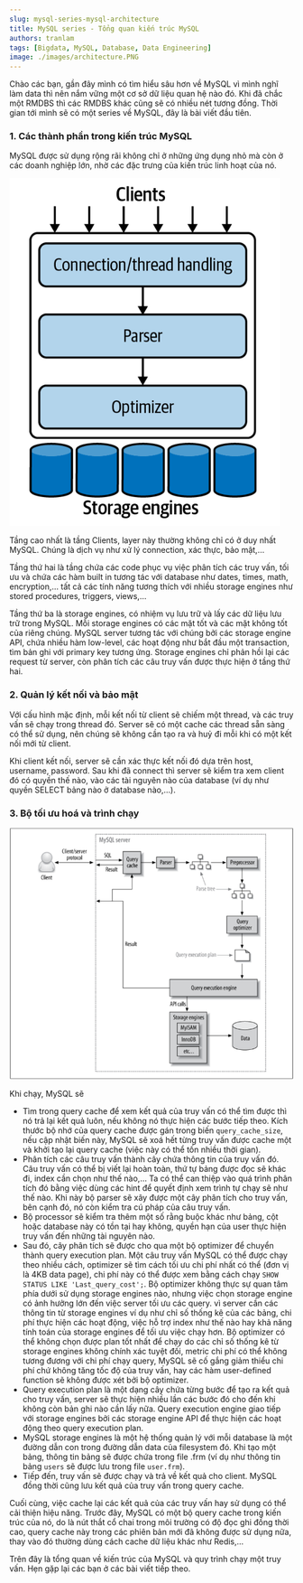 ```yaml
---
slug: mysql-series-mysql-architecture
title: MySQL series - Tổng quan kiến trúc MySQL
authors: tranlam
tags: [Bigdata, MySQL, Database, Data Engineering]
image: ./images/architecture.PNG
---
```


Chào các bạn, gần đây mình có tìm hiểu sâu hơn về MySQL vì mình nghĩ làm data thì nên nắm vững một cơ sở dữ liệu quan hệ nào đó. Khi đã chắc một RMDBS thì các RMDBS khác cũng sẽ có nhiều nét tương đồng. Thời gian tới mình sẽ có một series về MySQL, đây là bài viết đầu tiên.

<!--truncate-->

### 1. Các thành phần trong kiến trúc MySQL
MySQL được sử dụng rộng rãi không chỉ ở những ứng dụng nhỏ mà còn ở các doanh nghiệp lớn, nhờ các đặc trưng của kiến trúc linh hoạt của nó. 

![Architecture](./images/architecture.PNG)

Tầng cao nhất là tầng Clients, layer này thường không chỉ có ở duy nhất MySQL. Chúng là dịch vụ như xử lý connection, xác thực, bảo mật,…

Tầng thứ hai là tầng chứa các code phục vụ việc phân tích các truy vấn, tối ưu và chứa các hàm built in tương tác với database như dates, times, math, encryption,… tất cả các tính năng tương thích với nhiều storage engines như stored procedures, triggers, views,…

Tầng thứ ba là storage engines, có nhiệm vụ lưu trữ và lấy các dữ liệu lưu trữ trong MySQL. Mỗi storage engines có các mặt tốt và các mặt không tốt của riêng chúng. MySQL server tương tác với chúng bởi các storage engine API, chứa nhiều hàm low-level, các hoạt động như bắt đầu một transaction, tìm bản ghi với primary key tương ứng. Storage engines chỉ phản hồi lại các request từ server, còn phân tích các câu truy vấn được thực hiện ở tầng thứ hai.

### 2. Quản lý kết nối và bảo mật
Với cấu hình mặc định, mỗi kết nối từ client sẽ chiếm một thread, và các truy vấn sẽ chạy trong thread đó. Server sẽ có một cache các thread sẵn sàng có thể sử dụng, nên chúng sẽ không cần tạo ra và huỷ đi mỗi khi có một kết nối mới từ client.

Khi client kết nối, server sẽ cần xác thực kết nối đó dựa trên host, username, password. Sau khi đã connect thì server sẽ kiểm tra xem client đó có quyền thế nào, vào các tài nguyên nào của database (ví dụ như quyền SELECT bảng nào ở database nào,…).

### 3. Bộ tối ưu hoá và trình chạy

![Overall](./images/overall.PNG)

Khi chạy, MySQL sẽ 
- Tìm trong query cache để xem kết quả của truy vấn có thể tìm được thì nó trả lại kết quả luôn, nếu không nó thực hiện các bước tiếp theo. Kích thước bộ nhớ của query cache được gán trong biến ```query_cache_size```, nếu cập nhật biến này, MySQL sẽ xoá hết từng truy vấn được cache một và khởi tạo lại query cache (việc này có thể tốn nhiều thời gian).
- Phân tích các câu truy vấn thành cây chứa thông tin của truy vấn đó. Câu truy vấn có thể bị viết lại hoàn toàn, thứ tự bảng được đọc sẽ khác đi, index cần chọn như thế nào,… Ta có thể can thiệp vào quá trình phân tích đó bằng việc dùng các hint để quyết định xem trình tự chạy sẽ như thế nào. Khi này bộ parser sẽ xây được một cây phân tích cho truy vấn, bên cạnh đó, nó còn kiểm tra cú pháp của câu truy vấn.
- Bộ processor sẽ kiểm tra thêm một số rằng buộc khác như bảng, cột hoặc database này có tồn tại hay không, quyền hạn của user thực hiện truy vấn đến những tài nguyên nào.
- Sau đó, cây phân tích sẽ được cho qua một bộ optimizer để chuyển thành query execution plan. Một câu truy vấn MySQL có thể được chạy theo nhiều cách, optimizer sẽ tìm cách tối ưu chi phí nhất có thể (đơn vị là 4KB data page), chi phí này có thể được xem bằng cách chạy ```SHOW STATUS LIKE 'Last_query_cost';```. Bộ optimizer không thực sự quan tâm phía dưới sử dụng storage engines nào, nhưng việc chọn storage engine có ảnh hưởng lớn đến việc server tối ưu các query. vì server cần các thông tin từ storage engines ví dụ như chỉ số thống kê của các bảng, chi phí thực hiện các hoạt động, việc hỗ trợ index như thế nào hay khả năng tính toán của storage engines để tối ưu việc chạy hơn. Bộ optimizer có thể không chọn được plan tốt nhất để chạy do các chỉ số thống kê từ storage engines không chính xác tuyệt đối, metric chi phí có thể không tương đương với chi phí chạy query, MySQL sẽ cố gắng giảm thiểu chi phí chứ không tăng tốc độ của truy vấn, hay các hàm user-defined function sẽ không được xét bởi bộ optimizer.
- Query execution plan là một dạng cây chứa từng bước để tạo ra kết quả cho truy vấn, server sẽ thực hiện nhiều lần các bước đó cho đến khi không còn bản ghi nào cần lấy nữa. Query execution engine giao tiếp với storage engines bởi các storage engine API để thực hiện các hoạt động theo query execution plan.
- MySQL storage engines là một hệ thống quản lý với mỗi database là một đường dẫn con trong đường dẫn data của filesystem đó. Khi tạo một bảng, thông tin bảng sẽ được chứa trong file .frm (ví dụ như thông tin bảng ```users``` sẽ được lưu trong file ```user.frm```).
- Tiếp đến, truy vấn sẽ được chạy và trả về kết quả cho client. MySQL đồng thời cũng lưu kết quả của truy vấn trong query cache.

Cuối cùng, việc cache lại các kết quả của các truy vấn hay sử dụng có thể cải thiện hiệu năng. Trước đây, MySQL có một bộ query cache trong kiến trúc của nó, do là nút thắt cổ chai trong môi trường có độ đọc ghi đồng thời cao, query cache này trong các phiên bản mới đã không được sử dụng nữa, thay vào đó thường dùng cách cache dữ liệu khác như Redis,...

Trên đây là tổng quan về kiến trúc của MySQL và quy trình chạy một truy vấn. Hẹn gặp lại các bạn ở các bài viết tiếp theo.